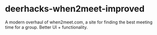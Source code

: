 # deerhacks-when2meet-improved
A modern overhaul of when2meet.com, a site for finding the best meeting time for a group. Better UI + functionality.
